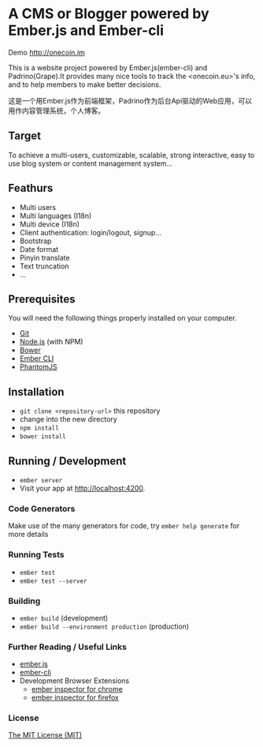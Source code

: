# A CMS or Blogger powered by Ember.js and Ember-cli

Demo <http://onecoin.im>

This is a website project powered by Ember.js(ember-cli) and Padrino(Grape).It provides many nice tools to track the <onecoin.eu>'s info, and to help members to make better decisions.

这是一个用Ember.js作为前端框架，Padrino作为后台Api驱动的Web应用，可以用作内容管理系统，个人博客。

## Target

To achieve a multi-users, customizable, scalable, strong interactive, easy to use 
blog system or content management system...

## Feathurs

* Multi users
* Multi languages (I18n)
* Multi device (I18n)
* Client authentication: login/logout, signup...
* Bootstrap
* Date format
* Pinyin translate
* Text truncation
* ...

## Prerequisites

You will need the following things properly installed on your computer.

* [Git](http://git-scm.com/)
* [Node.js](http://nodejs.org/) (with NPM)
* [Bower](http://bower.io/)
* [Ember CLI](http://www.ember-cli.com/)
* [PhantomJS](http://phantomjs.org/)

## Installation

* `git clone <repository-url>` this repository
* change into the new directory
* `npm install`
* `bower install`

## Running / Development

* `ember server`
* Visit your app at [http://localhost:4200](http://localhost:4200).

### Code Generators

Make use of the many generators for code, try `ember help generate` for more details

### Running Tests

* `ember test`
* `ember test --server`

### Building

* `ember build` (development)
* `ember build --environment production` (production)

### Further Reading / Useful Links

* [ember.js](http://emberjs.com/)
* [ember-cli](http://www.ember-cli.com/)
* Development Browser Extensions
  * [ember inspector for chrome](https://chrome.google.com/webstore/detail/ember-inspector/bmdblncegkenkacieihfhpjfppoconhi)
  * [ember inspector for firefox](https://addons.mozilla.org/en-US/firefox/addon/ember-inspector/)

### License

[The MIT License (MIT)](https://github.com/onecoinim/ember-cms/blob/master/LICENSE)

